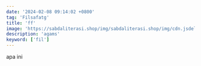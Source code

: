 ```yaml
---
date: '2024-02-08 09:14:02 +0800'
tag: 'Filsafatg'
title: 'ff'
image: 'https://sabdaliterasi.shop/img/sabdaliterasi.shop/img/cdn.jsdelivr.net/gh/ajax-jquery/asset.sabdaliterasi.shop@main/images/hand-3452582_640.jpg'
description: 'agams'
keyword: ['fil']
---
```

<p>apa ini</p>